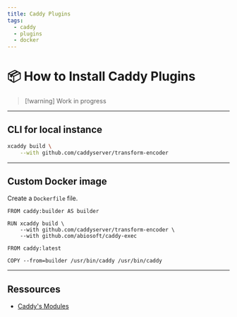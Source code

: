 ```yaml
---
title: Caddy Plugins
tags:
  - caddy
  - plugins
  - docker
---
```

# 📦 How to Install Caddy Plugins

> [!warning] Work in progress

---
## CLI for local instance

```bash
xcaddy build \
    --with github.com/caddyserver/transform-encoder
```

---
## Custom Docker image

Create a `Dockerfile` file.

```docker
FROM caddy:builder AS builder

RUN xcaddy build \
	--with github.com/caddyserver/transform-encoder \
	--with github.com/abiosoft/caddy-exec

FROM caddy:latest

COPY --from=builder /usr/bin/caddy /usr/bin/caddy
```

---
## Ressources
- [Caddy's Modules](https://caddyserver.com/docs/modules/)